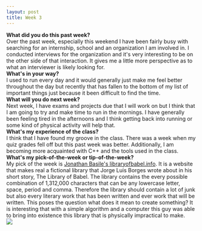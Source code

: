 ```yaml
---
layout: post
title: Week 3
---
```


<strong>What did you do this past week?</strong>
<br>
Over the past week, especially this weekend I have been fairly busy with searching for an internship, school and an organization I am involved in. I conducted interviews for the organization and it's very interesting to be on the other side of that interaction. It gives me a little more perspective as to what an interviewer is likely looking for.
<br>
<strong>What's in your way?</strong>
<br>
I used to run every day and it would generally just make me feel better throughout the day but recently that has fallen to the bottom of my list of important things just because it been difficult to find the time.
<br>
<strong>What will you do next week?</strong>
<br>
Next week, I have exams and projects due that I will work on but I think that I am going to try and make time to run in the mornings. I have generally been feeling tired in the afternoons and I think getting back into running or some kind of physical activity will help that.
<br>
<strong>What's my experience of the class?</strong>
<br>
I think that I have found my groove in the class. There was a week when my quiz grades fell off but this past week was better. Additionally, I am becoming more acquainted with C++ and the tools used in the class.
<br>
<strong>What's my pick-of-the-week or tip-of-the-week?</strong>
<br>
My pick of the week is <a href="https://libraryofbabel.info">Jonathan Basile's libraryofbabel.info</a>. It is a website that makes real a fictional library that Jorge Luis Borges wrote about in his short story, The Library of Babel. The library contains the every possible combination of 1,312,000 characters that can be any lowercase letter, space, period and comma. Therefore the library should contain a lot of junk but also every literary work that has been written and ever work that will be written. This poses the question what does it mean to create something? It is interesting that with a simple algorithm and a computer this guy was able to bring into existence this library that is physically impractical to make.
<br>
<img src="https://avatars0.githubusercontent.com/u/691520?v=4&u=63151621c59bfa1ec1c84b9d08aa8a3c9034b21b&s=400">
